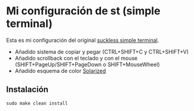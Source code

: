# Mi configuración de st (simple terminal)

Esta es mi configuración del original [suckless simple terminal](https://st.suckless.org/).

+ Añadido sistema de copiar y pegar (CTRL+SHIFT+C y CTRL+SHIFT+V)
+ Añadido scrollback con el teclado y con el mouse (SHIFT+PageUp/SHIFT+PageDown o SHIFT+MouseWheel)
+ Añadido esquema de color [Solarized](https://github.com/altercation/ethanschoonover.com/tree/master/projects/solarized)

## Instalación

```
sudo make clean install
```

